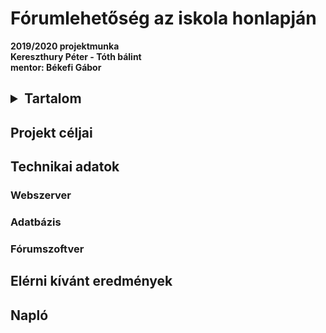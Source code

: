 # Fórumlehetőség az iskola honlapján
__2019/2020 projektmunka <br>
Kereszthury Péter - Tóth bálint <br>
mentor: Békefi Gábor__

<h2><details>
<summary>Tartalom</summary>

+ [Projekt Céljai](#projekt-céljai)
+ [Technikai adatok](#technikai-adatok)
  + [Webszerver](#webszerver)
  + [Adatbázis](#adatbázis)
  + [Fórumszoftver](#fórumszoftver)
+ [Elérni kívánt eredmények](#elérni-kívánt-eredmények)
+ [Napló](#napló)


</details></h2>



## Projekt céljai
## Technikai adatok
### Webszerver
### Adatbázis
### Fórumszoftver
## Elérni kívánt eredmények
## Napló

